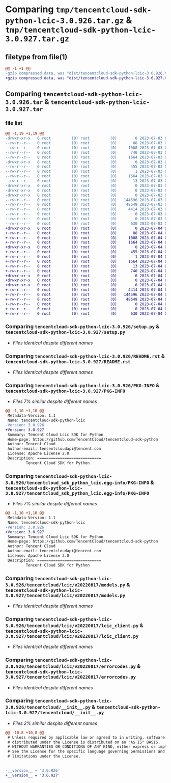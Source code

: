 # Comparing `tmp/tencentcloud-sdk-python-lcic-3.0.926.tar.gz` & `tmp/tencentcloud-sdk-python-lcic-3.0.927.tar.gz`

## filetype from file(1)

```diff
@@ -1 +1 @@
-gzip compressed data, was "dist/tencentcloud-sdk-python-lcic-3.0.926.tar", last modified: Mon Jul  3 00:29:32 2023, max compression
+gzip compressed data, was "dist/tencentcloud-sdk-python-lcic-3.0.927.tar", last modified: Tue Jul  4 00:24:54 2023, max compression
```

## Comparing `tencentcloud-sdk-python-lcic-3.0.926.tar` & `tencentcloud-sdk-python-lcic-3.0.927.tar`

### file list

```diff
@@ -1,19 +1,19 @@
-drwxr-xr-x   0 root         (0) root         (0)        0 2023-07-03 00:29:32.000000 tencentcloud-sdk-python-lcic-3.0.926/
--rw-r--r--   0 root         (0) root         (0)       88 2023-07-03 00:29:32.000000 tencentcloud-sdk-python-lcic-3.0.926/setup.cfg
--rw-r--r--   0 root         (0) root         (0)     1008 2023-07-03 00:29:31.000000 tencentcloud-sdk-python-lcic-3.0.926/setup.py
--rw-r--r--   0 root         (0) root         (0)      740 2023-07-03 00:29:31.000000 tencentcloud-sdk-python-lcic-3.0.926/README.rst
--rw-r--r--   0 root         (0) root         (0)     1664 2023-07-03 00:29:32.000000 tencentcloud-sdk-python-lcic-3.0.926/PKG-INFO
-drwxr-xr-x   0 root         (0) root         (0)        0 2023-07-03 00:29:32.000000 tencentcloud-sdk-python-lcic-3.0.926/tencentcloud_sdk_python_lcic.egg-info/
--rw-r--r--   0 root         (0) root         (0)      455 2023-07-03 00:29:32.000000 tencentcloud-sdk-python-lcic-3.0.926/tencentcloud_sdk_python_lcic.egg-info/SOURCES.txt
--rw-r--r--   0 root         (0) root         (0)        1 2023-07-03 00:29:32.000000 tencentcloud-sdk-python-lcic-3.0.926/tencentcloud_sdk_python_lcic.egg-info/dependency_links.txt
--rw-r--r--   0 root         (0) root         (0)     1664 2023-07-03 00:29:32.000000 tencentcloud-sdk-python-lcic-3.0.926/tencentcloud_sdk_python_lcic.egg-info/PKG-INFO
--rw-r--r--   0 root         (0) root         (0)       13 2023-07-03 00:29:32.000000 tencentcloud-sdk-python-lcic-3.0.926/tencentcloud_sdk_python_lcic.egg-info/top_level.txt
-drwxr-xr-x   0 root         (0) root         (0)        0 2023-07-03 00:29:32.000000 tencentcloud-sdk-python-lcic-3.0.926/tencentcloud/
-drwxr-xr-x   0 root         (0) root         (0)        0 2023-07-03 00:29:32.000000 tencentcloud-sdk-python-lcic-3.0.926/tencentcloud/lcic/
-drwxr-xr-x   0 root         (0) root         (0)        0 2023-07-03 00:29:32.000000 tencentcloud-sdk-python-lcic-3.0.926/tencentcloud/lcic/v20220817/
--rw-r--r--   0 root         (0) root         (0)   144596 2023-07-03 00:29:31.000000 tencentcloud-sdk-python-lcic-3.0.926/tencentcloud/lcic/v20220817/models.py
--rw-r--r--   0 root         (0) root         (0)    48649 2023-07-03 00:29:31.000000 tencentcloud-sdk-python-lcic-3.0.926/tencentcloud/lcic/v20220817/lcic_client.py
--rw-r--r--   0 root         (0) root         (0)     4414 2023-07-03 00:29:31.000000 tencentcloud-sdk-python-lcic-3.0.926/tencentcloud/lcic/v20220817/errorcodes.py
--rw-r--r--   0 root         (0) root         (0)        0 2023-07-03 00:29:31.000000 tencentcloud-sdk-python-lcic-3.0.926/tencentcloud/lcic/v20220817/__init__.py
--rw-r--r--   0 root         (0) root         (0)        0 2023-07-03 00:29:31.000000 tencentcloud-sdk-python-lcic-3.0.926/tencentcloud/lcic/__init__.py
--rw-r--r--   0 root         (0) root         (0)      630 2023-07-03 00:29:31.000000 tencentcloud-sdk-python-lcic-3.0.926/tencentcloud/__init__.py
+drwxr-xr-x   0 root         (0) root         (0)        0 2023-07-04 00:24:54.000000 tencentcloud-sdk-python-lcic-3.0.927/
+-rw-r--r--   0 root         (0) root         (0)       88 2023-07-04 00:24:54.000000 tencentcloud-sdk-python-lcic-3.0.927/setup.cfg
+-rw-r--r--   0 root         (0) root         (0)     1008 2023-07-04 00:24:53.000000 tencentcloud-sdk-python-lcic-3.0.927/setup.py
+-rw-r--r--   0 root         (0) root         (0)     1664 2023-07-04 00:24:54.000000 tencentcloud-sdk-python-lcic-3.0.927/PKG-INFO
+drwxr-xr-x   0 root         (0) root         (0)        0 2023-07-04 00:24:54.000000 tencentcloud-sdk-python-lcic-3.0.927/tencentcloud_sdk_python_lcic.egg-info/
+-rw-r--r--   0 root         (0) root         (0)      455 2023-07-04 00:24:54.000000 tencentcloud-sdk-python-lcic-3.0.927/tencentcloud_sdk_python_lcic.egg-info/SOURCES.txt
+-rw-r--r--   0 root         (0) root         (0)        1 2023-07-04 00:24:54.000000 tencentcloud-sdk-python-lcic-3.0.927/tencentcloud_sdk_python_lcic.egg-info/dependency_links.txt
+-rw-r--r--   0 root         (0) root         (0)     1664 2023-07-04 00:24:54.000000 tencentcloud-sdk-python-lcic-3.0.927/tencentcloud_sdk_python_lcic.egg-info/PKG-INFO
+-rw-r--r--   0 root         (0) root         (0)       13 2023-07-04 00:24:54.000000 tencentcloud-sdk-python-lcic-3.0.927/tencentcloud_sdk_python_lcic.egg-info/top_level.txt
+-rw-r--r--   0 root         (0) root         (0)      740 2023-07-04 00:24:53.000000 tencentcloud-sdk-python-lcic-3.0.927/README.rst
+drwxr-xr-x   0 root         (0) root         (0)        0 2023-07-04 00:24:54.000000 tencentcloud-sdk-python-lcic-3.0.927/tencentcloud/
+drwxr-xr-x   0 root         (0) root         (0)        0 2023-07-04 00:24:54.000000 tencentcloud-sdk-python-lcic-3.0.927/tencentcloud/lcic/
+drwxr-xr-x   0 root         (0) root         (0)        0 2023-07-04 00:24:54.000000 tencentcloud-sdk-python-lcic-3.0.927/tencentcloud/lcic/v20220817/
+-rw-r--r--   0 root         (0) root         (0)     4414 2023-07-04 00:24:53.000000 tencentcloud-sdk-python-lcic-3.0.927/tencentcloud/lcic/v20220817/errorcodes.py
+-rw-r--r--   0 root         (0) root         (0)   144596 2023-07-04 00:24:53.000000 tencentcloud-sdk-python-lcic-3.0.927/tencentcloud/lcic/v20220817/models.py
+-rw-r--r--   0 root         (0) root         (0)    48649 2023-07-04 00:24:53.000000 tencentcloud-sdk-python-lcic-3.0.927/tencentcloud/lcic/v20220817/lcic_client.py
+-rw-r--r--   0 root         (0) root         (0)        0 2023-07-04 00:24:53.000000 tencentcloud-sdk-python-lcic-3.0.927/tencentcloud/lcic/v20220817/__init__.py
+-rw-r--r--   0 root         (0) root         (0)        0 2023-07-04 00:24:53.000000 tencentcloud-sdk-python-lcic-3.0.927/tencentcloud/lcic/__init__.py
+-rw-r--r--   0 root         (0) root         (0)      630 2023-07-04 00:24:53.000000 tencentcloud-sdk-python-lcic-3.0.927/tencentcloud/__init__.py
```

### Comparing `tencentcloud-sdk-python-lcic-3.0.926/setup.py` & `tencentcloud-sdk-python-lcic-3.0.927/setup.py`

 * *Files identical despite different names*

### Comparing `tencentcloud-sdk-python-lcic-3.0.926/README.rst` & `tencentcloud-sdk-python-lcic-3.0.927/README.rst`

 * *Files identical despite different names*

### Comparing `tencentcloud-sdk-python-lcic-3.0.926/PKG-INFO` & `tencentcloud-sdk-python-lcic-3.0.927/PKG-INFO`

 * *Files 7% similar despite different names*

```diff
@@ -1,10 +1,10 @@
 Metadata-Version: 1.1
 Name: tencentcloud-sdk-python-lcic
-Version: 3.0.926
+Version: 3.0.927
 Summary: Tencent Cloud Lcic SDK for Python
 Home-page: https://github.com/TencentCloud/tencentcloud-sdk-python
 Author: Tencent Cloud
 Author-email: tencentcloudapi@tencent.com
 License: Apache License 2.0
 Description: ============================
         Tencent Cloud SDK for Python
```

### Comparing `tencentcloud-sdk-python-lcic-3.0.926/tencentcloud_sdk_python_lcic.egg-info/PKG-INFO` & `tencentcloud-sdk-python-lcic-3.0.927/tencentcloud_sdk_python_lcic.egg-info/PKG-INFO`

 * *Files 7% similar despite different names*

```diff
@@ -1,10 +1,10 @@
 Metadata-Version: 1.1
 Name: tencentcloud-sdk-python-lcic
-Version: 3.0.926
+Version: 3.0.927
 Summary: Tencent Cloud Lcic SDK for Python
 Home-page: https://github.com/TencentCloud/tencentcloud-sdk-python
 Author: Tencent Cloud
 Author-email: tencentcloudapi@tencent.com
 License: Apache License 2.0
 Description: ============================
         Tencent Cloud SDK for Python
```

### Comparing `tencentcloud-sdk-python-lcic-3.0.926/tencentcloud/lcic/v20220817/models.py` & `tencentcloud-sdk-python-lcic-3.0.927/tencentcloud/lcic/v20220817/models.py`

 * *Files identical despite different names*

### Comparing `tencentcloud-sdk-python-lcic-3.0.926/tencentcloud/lcic/v20220817/lcic_client.py` & `tencentcloud-sdk-python-lcic-3.0.927/tencentcloud/lcic/v20220817/lcic_client.py`

 * *Files identical despite different names*

### Comparing `tencentcloud-sdk-python-lcic-3.0.926/tencentcloud/lcic/v20220817/errorcodes.py` & `tencentcloud-sdk-python-lcic-3.0.927/tencentcloud/lcic/v20220817/errorcodes.py`

 * *Files identical despite different names*

### Comparing `tencentcloud-sdk-python-lcic-3.0.926/tencentcloud/__init__.py` & `tencentcloud-sdk-python-lcic-3.0.927/tencentcloud/__init__.py`

 * *Files 2% similar despite different names*

```diff
@@ -10,8 +10,8 @@
 # Unless required by applicable law or agreed to in writing, software
 # distributed under the License is distributed on an "AS IS" BASIS,
 # WITHOUT WARRANTIES OR CONDITIONS OF ANY KIND, either express or implied.
 # See the License for the specific language governing permissions and
 # limitations under the License.
 
 
-__version__ = '3.0.926'
+__version__ = '3.0.927'
```

